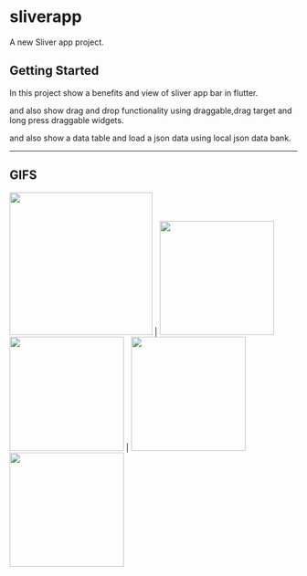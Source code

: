 # sliverapp

A new Sliver app project.

## Getting Started

In this project show a benefits and view of sliver app bar in flutter.

and also show drag and drop functionality using draggable,drag target and long press draggable widgets.

and also show a data table and load a json data using local json data bank.

---

## GIFS

<img src = "https://user-images.githubusercontent.com/102577515/170502875-5f92661f-4900-46fb-a6c6-2dc42fa3dacb.gif" width=250/> | <img src ='https://user-images.githubusercontent.com/102577515/170502898-8c0f00aa-a0f7-4c1f-befe-e0171603275c.gif' width=200/>
<img src='https://user-images.githubusercontent.com/102577515/170502922-86e4d91a-13fc-49b6-b1df-992ddc38b901.gif' width=200/> | <img src ='https://user-images.githubusercontent.com/102577515/170502930-890b9354-a741-4a98-9c78-de607160a989.gif' width=200/>
<img src ='https://user-images.githubusercontent.com/102577515/170502957-7fdd8345-d951-4b6a-9cfe-1b66bcebf6c9.gif' width=200/>




